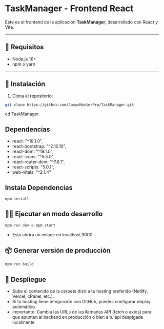 # TaskManager - Frontend React

Este es el frontend de la aplicación **TaskManager**, desarrollado con React y Vite.

---

## 🚀 Requisitos

- Node.js 16+  
- npm o yarn  

---

## 🔧 Instalación

1. Clona el repositorio:

``` sh
git clone https://github.com/JosueMasterPro/TaskManager.git
```
cd TaskManager

## Dependencias
- react: "^19.1.0",
- react-bootstrap: "^2.10.10",
- react-dom: "^19.1.0",
- react-icons: "^5.5.0",
- react-router-dom: "^7.6.1",
- react-scripts: "5.0.1",
- web-vitals: "^2.1.4"

## Instala Dependencias
```sh
npm install
```
## 🏃‍♂️ Ejecutar en modo desarrollo
```sh
npm run dev o npm start
```
- Esto abrira un enlace en localhost:3000

## 📦 Generar versión de producción
```sh
npm run build
```

## 🚀 Despliegue
- Sube el contenido de la carpeta dist/ a tu hosting preferido (Netlify, Vercel, cPanel, etc.).
- Si tu hosting tiene integración con GitHub, puedes configurar deploy automático.
- Importante: Cambia las URLs de las llamadas API (fetch o axios) para que apunten al backend en producción o bien a tu api desplgada localmente